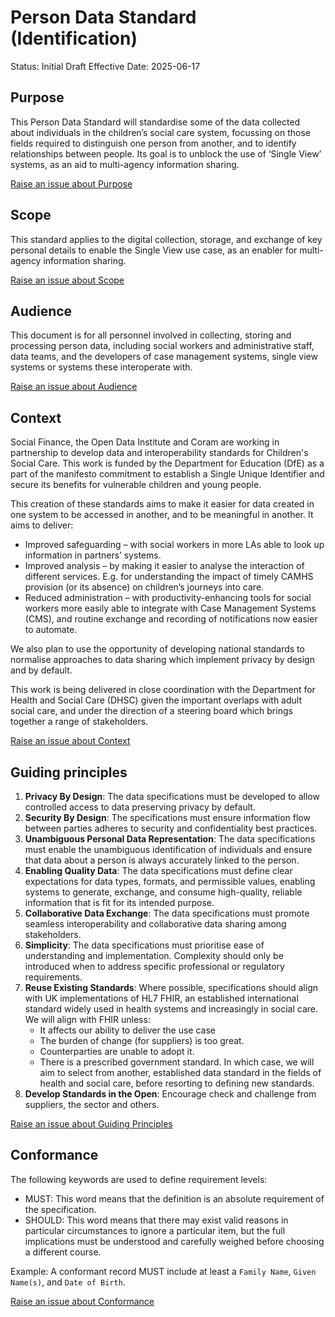 # Person Data Standard (Identification)

Status: Initial Draft
Effective Date: 2025-06-17

## Purpose
This Person Data Standard will standardise some of the data collected about individuals in the children’s social care system, focussing on those fields required to distinguish one person from another, and to identify relationships between people. Its goal is to unblock the use of ‘Single View’ systems, as an aid to multi-agency information sharing.

<a href="https://github.com/SocialCareData/person-standard/issues/new?template=content_issue.yml&title=Issue+regarding+People+Spec+Purpose" class="web-button" target="_blank">Raise an issue about Purpose</a>

## Scope
This standard applies to the digital collection, storage, and exchange of key personal details to enable the Single View use case, as an enabler for multi-agency information sharing.

<a href="https://github.com/SocialCareData/person-standard/issues/new?template=content_issue.yml&title=Issue+regarding+People+Spec+Scope" class="web-button" target="_blank">Raise an issue about Scope</a>

## Audience
This document is for all personnel involved in collecting, storing and processing person data, including social workers and administrative staff, data teams, and the developers of case management systems, single view systems or systems these interoperate with.

<a href="https://github.com/SocialCareData/person-standard/issues/new?template=content_issue.yml&title=Issue+regarding+People+Spec+Audience" class="web-button" target="_blank">Raise an issue about Audience</a>

## Context
Social Finance, the Open Data Institute and Coram are working in partnership to develop data and interoperability standards for Children's Social Care. This work is funded by the Department for Education (DfE) as a part of the manifesto commitment to establish a Single Unique Identifier and secure its benefits for vulnerable children and young people.

This creation of these standards aims to make it easier for data created in one system to be accessed in another, and to be meaningful in another. It aims to deliver:
- Improved safeguarding – with social workers in more LAs able to look up information in partners’ systems.
- Improved analysis – by making it easier to analyse the interaction of different services. E.g. for understanding the impact of timely CAMHS provision (or its absence) on children’s journeys into care.
- Reduced administration – with productivity-enhancing tools for social workers more easily able to integrate with Case Management Systems (CMS), and routine exchange and recording of notifications now easier to automate.


We also plan to use the opportunity of developing national standards to normalise approaches to data sharing which implement privacy by design and by default.

This work is being delivered in close coordination with the Department for Health and Social Care (DHSC) given the important overlaps with adult social care, and under the direction of a steering board which brings together a range of stakeholders.

<a href="https://github.com/SocialCareData/person-standard/issues/new?template=content_issue.yml&title=Issue+regarding+People+Spec+Context" class="web-button" target="_blank">Raise an issue about Context</a>


## Guiding principles

1. **Privacy By Design**: The data specifications must be developed to allow controlled access to data preserving privacy by default. 
2. **Security By Design**: The specifications must ensure information flow between parties adheres to security and confidentiality best practices. 
3. **Unambiguous Personal Data Representation**: The data specifications must enable the unambiguous identification of individuals and ensure that data about a person is always accurately linked to the person. 
4. **Enabling Quality Data**: The data specifications must define clear expectations for data types, formats, and permissible values, enabling systems to generate, exchange, and consume high-quality, reliable information that is fit for its intended purpose. 
5. **Collaborative Data Exchange**: The data specifications must promote seamless interoperability and collaborative data sharing among stakeholders. 
6. **Simplicity**: The data specifications must prioritise ease of understanding and implementation. Complexity should only be introduced when to address specific professional or regulatory requirements. 
7. **Reuse Existing Standards**: Where possible, specifications should align with UK implementations of HL7 FHIR, an established international standard widely used in health systems and increasingly in social care. We will align with FHIR unless: 
    - It affects our ability to deliver the use case 
    - The burden of change (for suppliers) is too great. 
    - Counterparties are unable to adopt it. 
    - There is a prescribed government standard.
    In which case, we will aim to select from another, established data standard in the fields of health and social care, before resorting to defining new standards. 
8. **Develop Standards in the Open**: Encourage check and challenge from suppliers, the sector and others. 


<a href="https://github.com/SocialCareData/person-standard/issues/new?template=content_issue.yml&title=Issue+regarding+People+Spec+Principles" class="web-button" target="_blank">Raise an issue about Guiding Principles</a>


## Conformance
The following keywords are used to define requirement levels:
- MUST: This word means that the definition is an absolute requirement of the specification.
- SHOULD: This word means that there may exist valid reasons in particular circumstances to ignore a particular item, but the full implications must be understood and carefully weighed before choosing a different course.

Example: A conformant record MUST include at least a `Family Name`, `Given Name(s)`, and `Date of Birth`.

<a href="https://github.com/SocialCareData/person-standard/issues/new?template=content_issue.yml&title=Issue+regarding+People+Spec+Conformance" class="web-button" target="_blank">Raise an issue about Conformance</a>
